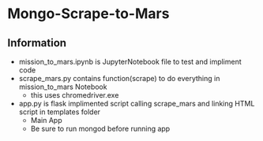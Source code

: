 # Mongo-Scrape-to-Mars

## Information
* mission_to_mars.ipynb is JupyterNotebook file to test and impliment code
* scrape_mars.py contains function(scrape) to do everything in mission_to_mars Notebook
   * this uses chromedriver.exe  
* app.py is flask implimented script calling scrape_mars and linking HTML script in templates folder
   * Main App
   * Be sure to run mongod before running app
